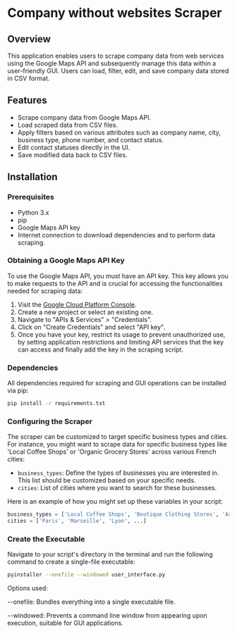 # Company without websites Scraper

## Overview

This application enables users to scrape company data from web services using the Google Maps API and subsequently manage this data within a user-friendly GUI. Users can load, filter, edit, and save company data stored in CSV format.

## Features

- Scrape company data from Google Maps API.
- Load scraped data from CSV files.
- Apply filters based on various attributes such as company name, city, business type, phone number, and contact status.
- Edit contact statuses directly in the UI.
- Save modified data back to CSV files.

## Installation

### Prerequisites

- Python 3.x
- pip
- Google Maps API key
- Internet connection to download dependencies and to perform data scraping.

### Obtaining a Google Maps API Key

To use the Google Maps API, you must have an API key. This key allows you to make requests to the API and is crucial for accessing the functionalities needed for scraping data:

1. Visit the [Google Cloud Platform Console](https://console.cloud.google.com/).
2. Create a new project or select an existing one.
3. Navigate to "APIs & Services" > "Credentials".
4. Click on "Create Credentials" and select "API key".
5. Once you have your key, restrict its usage to prevent unauthorized use, by setting application restrictions and limiting API services that the key can access and finally add the key in the scraping script.

### Dependencies

All dependencies required for scraping and GUI operations can be installed via pip:

```bash
pip install -r requirements.txt
```


### Configuring the Scraper

The scraper can be customized to target specific business types and cities. For instance, you might want to scrape data for specific business types like 'Local Coffee Shops' or 'Organic Grocery Stores' across various French cities:

- `business_types`: Define the types of businesses you are interested in. This list should be customized based on your specific needs.
- `cities`: List of cities where you want to search for these businesses.

Here is an example of how you might set up these variables in your script:

```python
business_types = ['Local Coffee Shops', 'Boutique Clothing Stores', 'Artisanal Bakeries', ...]
cities = ['Paris', 'Marseille', 'Lyon', ...]
```

### Create the Executable
Navigate to your script's directory in the terminal and run the following command to create a single-file executable:

```bash
pyinstaller --onefile --windowed user_interface.py
```

Options used:

--onefile: Bundles everything into a single executable file.

--windowed: Prevents a command line window from appearing upon execution, suitable for GUI applications.
